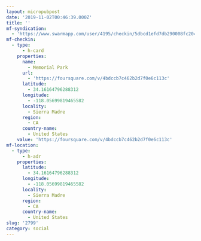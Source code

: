 ```yaml
---
layout: micropubpost
date: '2019-11-02T00:46:39.000Z'
title: ''
mf-syndication:
  - 'https://www.swarmapp.com/user/4195/checkin/5dbcd1efd7db290008fc2042'
mf-checkin:
  - type:
      - h-card
    properties:
      name:
        - Memorial Park
      url:
        - 'https://foursquare.com/v/4bdccb7c462b2d7f0e6c113c'
      latitude:
        - 34.16164796288312
      longitude:
        - -118.05699819465582
      locality:
        - Sierra Madre
      region:
        - CA
      country-name:
        - United States
    value: 'https://foursquare.com/v/4bdccb7c462b2d7f0e6c113c'
mf-location:
  - type:
      - h-adr
    properties:
      latitude:
        - 34.16164796288312
      longitude:
        - -118.05699819465582
      locality:
        - Sierra Madre
      region:
        - CA
      country-name:
        - United States
slug: '2799'
category: social
---
```


